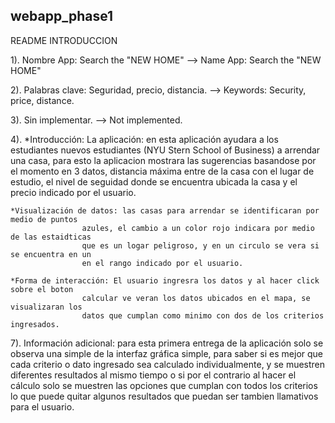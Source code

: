 ## webapp_phase1

README INTRODUCCION

1). Nombre App: Search the "NEW HOME"
    --> Name App: Search the "NEW HOME"

2). Palabras clave: Seguridad, precio, distancia.
    --> Keywords: Security, price, distance.
    
3). Sin implementar.
    --> Not implemented.

4). *Introducción: La aplicación: en esta aplicación ayudara a los estudiantes nuevos
                   estudiantes (NYU Stern School of Business) a arrendar una casa, para
                   esto la aplicacion mostrara las sugerencias basandose por el momento
                   en 3 datos, distancia máxima entre de la casa con el lugar de estudio,
                   el nivel de seguidad donde se encuentra ubicada la casa y el precio
                   indicado por el usuario.
                  
    *Visualización de datos: las casas para arrendar se identificaran por medio de puntos
                    azules, el cambio a un color rojo indicara por medio de las estaidticas
                    que es un logar peligroso, y en un circulo se vera si se encuentra en un
                    en el rango indicado por el usuario.
    
    *Forma de interacción: El usuario ingresra los datos y al hacer click sobre el boton
                    calcular ve veran los datos ubicados en el mapa, se visualizaran los
                    datos que cumplan como minimo con dos de los criterios ingresados.
                    
7). Información adicional: para esta primera entrega de la aplicación solo se observa una
                    simple de la interfaz gráfica simple, para saber si es mejor que cada
                    criterio o dato ingresado sea calculado individualmente, y se muestren
                    diferentes resultados al mismo tiempo o si por el contrario al hacer el
                    cálculo solo se muestren las opciones que cumplan con todos los criterios
                    lo que puede quitar algunos resultados que puedan ser tambien llamativos
                    para el usuario.
                   